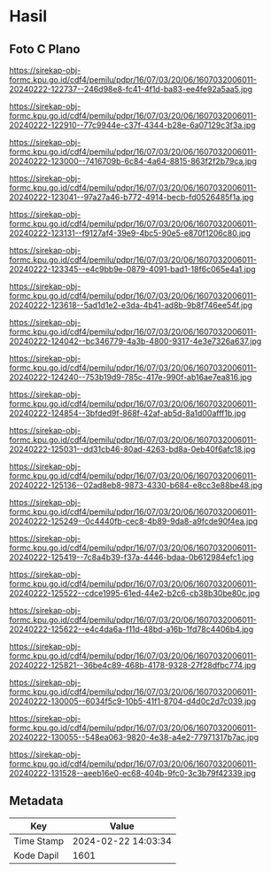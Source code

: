 # Hasil

## Foto C Plano

https://sirekap-obj-formc.kpu.go.id/cdf4/pemilu/pdpr/16/07/03/20/06/1607032006011-20240222-122737--246d98e8-fc41-4f1d-ba83-ee4fe92a5aa5.jpg

https://sirekap-obj-formc.kpu.go.id/cdf4/pemilu/pdpr/16/07/03/20/06/1607032006011-20240222-122910--77c9944e-c37f-4344-b28e-6a07129c3f3a.jpg

https://sirekap-obj-formc.kpu.go.id/cdf4/pemilu/pdpr/16/07/03/20/06/1607032006011-20240222-123000--7416709b-6c84-4a64-8815-863f2f2b79ca.jpg

https://sirekap-obj-formc.kpu.go.id/cdf4/pemilu/pdpr/16/07/03/20/06/1607032006011-20240222-123041--97a27a46-b772-4914-becb-fd0526485f1a.jpg

https://sirekap-obj-formc.kpu.go.id/cdf4/pemilu/pdpr/16/07/03/20/06/1607032006011-20240222-123131--f9127af4-39e9-4bc5-90e5-e870f1206c80.jpg

https://sirekap-obj-formc.kpu.go.id/cdf4/pemilu/pdpr/16/07/03/20/06/1607032006011-20240222-123345--e4c9bb9e-0879-4091-bad1-18f6c065e4a1.jpg

https://sirekap-obj-formc.kpu.go.id/cdf4/pemilu/pdpr/16/07/03/20/06/1607032006011-20240222-123618--5ad1d1e2-e3da-4b41-ad8b-9b8f746ee54f.jpg

https://sirekap-obj-formc.kpu.go.id/cdf4/pemilu/pdpr/16/07/03/20/06/1607032006011-20240222-124042--bc346779-4a3b-4800-9317-4e3e7326a637.jpg

https://sirekap-obj-formc.kpu.go.id/cdf4/pemilu/pdpr/16/07/03/20/06/1607032006011-20240222-124240--753b19d9-785c-417e-990f-ab16ae7ea816.jpg

https://sirekap-obj-formc.kpu.go.id/cdf4/pemilu/pdpr/16/07/03/20/06/1607032006011-20240222-124854--3bfded9f-868f-42af-ab5d-8a1d00afff1b.jpg

https://sirekap-obj-formc.kpu.go.id/cdf4/pemilu/pdpr/16/07/03/20/06/1607032006011-20240222-125031--dd31cb46-80ad-4263-bd8a-0eb40f6afc18.jpg

https://sirekap-obj-formc.kpu.go.id/cdf4/pemilu/pdpr/16/07/03/20/06/1607032006011-20240222-125136--02ad8eb8-9873-4330-b684-e8cc3e88be48.jpg

https://sirekap-obj-formc.kpu.go.id/cdf4/pemilu/pdpr/16/07/03/20/06/1607032006011-20240222-125249--0c4440fb-cec8-4b89-9da8-a9fcde90f4ea.jpg

https://sirekap-obj-formc.kpu.go.id/cdf4/pemilu/pdpr/16/07/03/20/06/1607032006011-20240222-125419--7c8a4b39-f37a-4446-bdaa-0b612984efc1.jpg

https://sirekap-obj-formc.kpu.go.id/cdf4/pemilu/pdpr/16/07/03/20/06/1607032006011-20240222-125522--cdce1995-61ed-44e2-b2c6-cb38b30be80c.jpg

https://sirekap-obj-formc.kpu.go.id/cdf4/pemilu/pdpr/16/07/03/20/06/1607032006011-20240222-125622--e4c4da6a-f11d-48bd-a16b-1fd78c4406b4.jpg

https://sirekap-obj-formc.kpu.go.id/cdf4/pemilu/pdpr/16/07/03/20/06/1607032006011-20240222-125821--36be4c89-468b-4178-9328-27f28dfbc774.jpg

https://sirekap-obj-formc.kpu.go.id/cdf4/pemilu/pdpr/16/07/03/20/06/1607032006011-20240222-130005--6034f5c9-10b5-41f1-8704-d4d0c2d7c039.jpg

https://sirekap-obj-formc.kpu.go.id/cdf4/pemilu/pdpr/16/07/03/20/06/1607032006011-20240222-130055--548ea063-9820-4e38-a4e2-77971317b7ac.jpg

https://sirekap-obj-formc.kpu.go.id/cdf4/pemilu/pdpr/16/07/03/20/06/1607032006011-20240222-131528--aeeb16e0-ec68-404b-9fc0-3c3b79f42339.jpg


## Metadata

| Key        | Value               |
| ---------- | ------------------- |
| Time Stamp | 2024-02-22 14:03:34 |
| Kode Dapil | 1601                |



